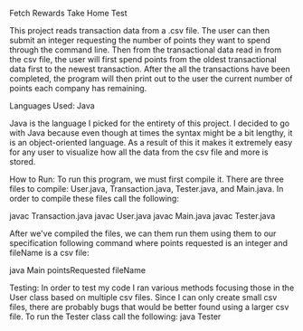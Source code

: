 Fetch Rewards Take Home Test

This project reads transaction data from a .csv file. The user can then submit an integer requesting the number of points they want to spend through the command line. Then from the transactional data read in from the csv file, the user will first spend points from the oldest transactional data first to the newest transaction. After the all the transactions have been completed, the program will then print out to the user the current number of points each company has remaining.  

Languages Used: Java

Java is the language I picked for the entirety of this project. I decided to go with Java because even though at times the syntax might be a bit lengthy, it is an object-oriented language. As a result of this it makes it extremely easy for any user to visualize how all the data from the csv file and more is stored. 

How to Run:
To run this program, we must first compile it. There are three files to compile: User.java, Transaction.java, Tester.java, and Main.java. In order to compile these files call the following:

javac Transaction.java
javac User.java
javac Main.java
javac Tester.java

After we've compiled the files, we can them run them using them to our specification following command where points requested is an integer and fileName is a csv file:

java Main pointsRequested fileName

Testing:
In order to test my code I ran various methods focusing those in the User class based on multiple csv files. Since I can only create small csv files, there are probably bugs that would be better found using a larger csv file.
To run the Tester class call the following:
java Tester
